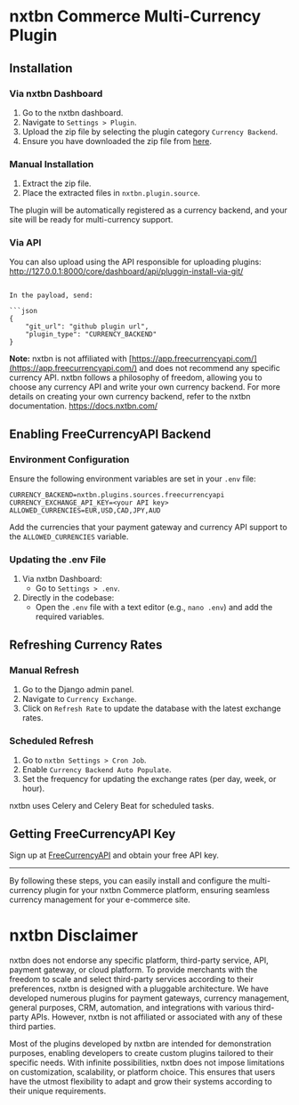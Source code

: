 # nxtbn Commerce Multi-Currency Plugin

## Installation

### Via nxtbn Dashboard
1. Go to the nxtbn dashboard.
2. Navigate to `Settings > Plugin`.
3. Upload the zip file by selecting the plugin category `Currency Backend`.
4. Ensure you have downloaded the zip file from [here](https://github.com/nxtbn-com/freecurrencyapi).

### Manual Installation
1. Extract the zip file.
2. Place the extracted files in `nxtbn.plugin.source`.

The plugin will be automatically registered as a currency backend, and your site will be ready for multi-currency support.

### Via API
You can also upload using the API responsible for uploading plugins:
http://127.0.0.1:8000/core/dashboard/api/pluggin-install-via-git/

```

In the payload, send:

```json
{
    "git_url": "github plugin url",
    "plugin_type": "CURRENCY_BACKEND"
}

```

**Note:** nxtbn is not affiliated with [https://app.freecurrencyapi.com/](https://app.freecurrencyapi.com/) and does not recommend any specific currency API. nxtbn follows a philosophy of freedom, allowing you to choose any currency API and write your own currency backend. For more details on creating your own currency backend, refer to the nxtbn documentation. https://docs.nxtbn.com/

## Enabling FreeCurrencyAPI Backend

### Environment Configuration
Ensure the following environment variables are set in your `.env` file:

```
CURRENCY_BACKEND=nxtbn.plugins.sources.freecurrencyapi
CURRENCY_EXCHANGE_API_KEY=<your API key>
ALLOWED_CURRENCIES=EUR,USD,CAD,JPY,AUD
```


Add the currencies that your payment gateway and currency API support to the `ALLOWED_CURRENCIES` variable.

### Updating the .env File
1. Via nxtbn Dashboard:
   - Go to `Settings > .env`.
2. Directly in the codebase:
   - Open the `.env` file with a text editor (e.g., `nano .env`) and add the required variables.

## Refreshing Currency Rates

### Manual Refresh
1. Go to the Django admin panel.
2. Navigate to `Currency Exchange`.
3. Click on `Refresh Rate` to update the database with the latest exchange rates.

### Scheduled Refresh
1. Go to `nxtbn Settings > Cron Job`.
2. Enable `Currency Backend Auto Populate`.
3. Set the frequency for updating the exchange rates (per day, week, or hour).

nxtbn uses Celery and Celery Beat for scheduled tasks.

## Getting FreeCurrencyAPI Key
Sign up at [FreeCurrencyAPI](https://app.freecurrencyapi.com/) and obtain your free API key.

---

By following these steps, you can easily install and configure the multi-currency plugin for your nxtbn Commerce platform, ensuring seamless currency management for your e-commerce site.


# nxtbn Disclaimer

nxtbn does not endorse any specific platform, third-party service, API, payment gateway, or cloud platform. To provide merchants with the freedom to scale and select third-party services according to their preferences, nxtbn is designed with a pluggable architecture. We have developed numerous plugins for payment gateways, currency management, general purposes, CRM, automation, and integrations with various third-party APIs. However, nxtbn is not affiliated or associated with any of these third parties.

Most of the plugins developed by nxtbn are intended for demonstration purposes, enabling developers to create custom plugins tailored to their specific needs. With infinite possibilities, nxtbn does not impose limitations on customization, scalability, or platform choice. This ensures that users have the utmost flexibility to adapt and grow their systems according to their unique requirements.

